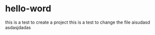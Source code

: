 # hello-word
this is a test to create a project
this is a test to change the file
aisudasd
asdasjdadas

